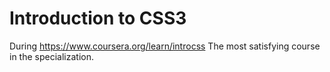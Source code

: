 # Introduction to CSS3
During https://www.coursera.org/learn/introcss
The most satisfying course in the specialization.
